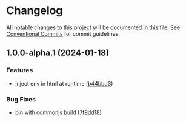 # Changelog

All notable changes to this project will be documented in this file. See
[Conventional Commits](https://conventionalcommits.org) for commit guidelines.

## 1.0.0-alpha.1 (2024-01-18)


### Features

* inject env in html at runtime ([b44bbd3](https://github.com/JoseVSeb/runtime-env/commit/b44bbd3a988ea8fb660cd45fe6953e95b4eb2608))


### Bug Fixes

* bin with commonjs build ([7f9dd18](https://github.com/JoseVSeb/runtime-env/commit/7f9dd18b2df6e29bce3b3ce88fc91510a4fc8a28))
